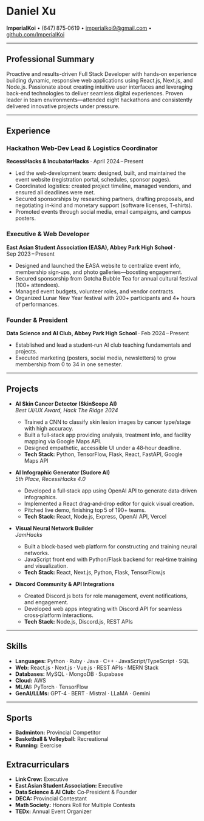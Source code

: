 # Daniel Xu

**ImperialKoi** • (647) 875‑0619 • imperialkoi9@gmail.com • [github.com/ImperialKoi](https://github.com/ImperialKoi)

---

## Professional Summary
Proactive and results-driven Full Stack Developer with hands‑on experience building dynamic, responsive web applications using React.js, Next.js, and Node.js. Passionate about creating intuitive user interfaces and leveraging back‑end technologies to deliver seamless digital experiences. Proven leader in team environments—attended eight hackathons and consistently delivered innovative projects under pressure.

---

## Experience

### Hackathon Web‑Dev Lead & Logistics Coordinator  
**RecessHacks & IncubatorHacks** · April 2024 – Present  
- Led the web‑development team: designed, built, and maintained the event website (registration portal, schedules, sponsor pages).  
- Coordinated logistics: created project timeline, managed vendors, and ensured all deadlines were met.  
- Secured sponsorships by researching partners, drafting proposals, and negotiating in‑kind and monetary support (software licenses, T‑shirts).  
- Promoted events through social media, email campaigns, and campus posters.

### Executive & Web Developer  
**East Asian Student Association (EASA), Abbey Park High School** · Sep 2023 – Present  
- Designed and launched the EASA website to centralize event info, membership sign‑ups, and photo galleries—boosting engagement.  
- Secured sponsorship from Gotcha Bubble Tea for annual cultural festival (100+ attendees).  
- Managed event budgets, volunteer roles, and vendor contracts.  
- Organized Lunar New Year festival with 200+ participants and 4+ hours of performances.

### Founder & President  
**Data Science and AI Club, Abbey Park High School** · Feb 2024 – Present  
- Established and lead a student‑run AI club teaching fundamentals and projects.  
- Executed marketing (posters, social media, newsletters) to grow membership from 0 to 34 in one semester.

---

## Projects

- **AI Skin Cancer Detector (SkinScope AI)**  
  *Best UI/UX Award, Hack The Ridge 2024*  
  - Trained a CNN to classify skin lesion images by cancer type/stage with high accuracy.  
  - Built a full‑stack app providing analysis, treatment info, and facility mapping via Google Maps API.  
  - Designed empathetic, accessible UI under a 48‑hour deadline.  
  - **Tech Stack:** Python, TensorFlow, Flask, React, FastAPI, Google Maps API

- **AI Infographic Generator (Sudore AI)**  
  *5th Place, RecessHacks 4.0*  
  - Developed a full‑stack app using OpenAI API to generate data‑driven infographics.  
  - Implemented a React drag‑and‑drop editor for quick visual creation.  
  - Pitched live demo, finishing top 5 of 190+ teams.  
  - **Tech Stack:** React, Node.js, Express, OpenAI API, Vercel

- **Visual Neural Network Builder**  
  *JamHacks*  
  - Built a block‑based web platform for constructing and training neural networks.  
  - JavaScript front end with Python/Flask backend for real‑time training and visualization.  
  - **Tech Stack:** React, Next.js, Python, Flask, TensorFlow.js

- **Discord Community & API Integrations**  
  - Created Discord.js bots for role management, event notifications, and engagement.  
  - Developed web apps integrating with Discord API for seamless cross‑platform interactions.  
  - **Tech Stack:** Node.js, Discord.js, REST APIs

---

## Skills

- **Languages:** Python · Ruby · Java · C++ · JavaScript/TypeScript · SQL  
- **Web:** React.js · Next.js · Vue.js · REST APIs · MERN Stack  
- **Databases:** MySQL · MongoDB · Supabase  
- **Cloud:** AWS  
- **ML/AI:** PyTorch · TensorFlow  
- **GenAI/LLMs:** GPT‑4 · BERT · Mistral · LLaMA · Gemini

---

## Sports
- **Badminton:** Provincial Competitor  
- **Basketball & Volleyball:** Recreational  
- **Running:** Exercise

## Extracurriculars
- **Link Crew:** Executive  
- **East Asian Student Association:** Executive  
- **Data Science & AI Club:** Co‑President & Founder  
- **DECA:** Provincial Contestant  
- **Math Society:** Honors Roll for Multiple Contests  
- **TEDx:** Annual Event Organizer
